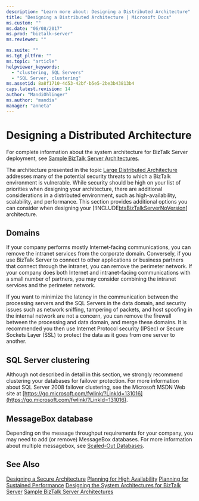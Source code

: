 ```yaml
---
description: "Learn more about: Designing a Distributed Architecture"
title: "Designing a Distributed Architecture | Microsoft Docs"
ms.custom: ""
ms.date: "06/08/2017"
ms.prod: "biztalk-server"
ms.reviewer: ""

ms.suite: ""
ms.tgt_pltfrm: ""
ms.topic: "article"
helpviewer_keywords:
  - "clustering, SQL Servers"
  - "SQL Server, clustering"
ms.assetid: 8a8f1710-4d53-42bf-b5e5-2be3b43813b4
caps.latest.revision: 14
author: "MandiOhlinger"
ms.author: "mandia"
manager: "anneta"
---
```

# Designing a Distributed Architecture
For complete information about the system architecture for BizTalk Server deployment, see [Sample BizTalk Server Architectures](../core/sample-biztalk-server-architectures.md).

 The architecture presented in the topic [Large Distributed Architecture](../core/large-distributed-architecture.md) addresses many of the potential security threats to which a BizTalk environment is vulnerable. While security should be high on your list of priorities when designing your architecture, there are additional considerations in a distributed environment, such as high-availability, scalability, and performance. This section provides additional options you can consider when designing your [!INCLUDE[btsBizTalkServerNoVersion](../includes/btsbiztalkservernoversion-md.md)] architecture.

## Domains
 If your company performs mostly Internet-facing communications, you can remove the intranet services from the corporate domain. Conversely, if you use BizTalk Server to connect to other applications or business partners that connect through the intranet, you can remove the perimeter network. If your company does both Internet and intranet-facing communications with a small number of partners, you may consider combining the intranet services and the perimeter network.

 If you want to minimize the latency in the communication between the processing servers and the SQL Servers in the data domain, and security issues such as network sniffing, tampering of packets, and host spoofing in the internal network are not a concern, you can remove the firewall between the processing and data domain, and merge these domains. It is recommended you then use Internet Protocol security (IPSec) or Secure Sockets Layer (SSL) to protect the data as it goes from one server to another.

## SQL Server clustering
 Although not described in detail in this section, we strongly recommend clustering your databases for failover protection. For more information about SQL Server 2008 failover clustering, see the Microsoft MSDN Web site at [https://go.microsoft.com/fwlink/?LinkId=131016](https://go.microsoft.com/fwlink/?LinkId=131016).

## MessageBox database
 Depending on the message throughput requirements for your company, you may need to add (or remove) MessageBox databases. For more information about multiple messagebox, see [Scaled-Out Databases](../core/scaled-out-databases.md).

## See Also
 [Designing a Secure Architecture](../core/designing-a-secure-architecture.md)
 [Planning for High Availability](../core/planning-for-high-availability3.md)
 [Planning for Sustained Performance](../core/planning-for-sustained-performance.md)
 [Designing the System Architectures for BizTalk Server](../core/designing-the-system-architectures-for-biztalk-server.md)
 [Sample BizTalk Server Architectures](../core/sample-biztalk-server-architectures.md)
